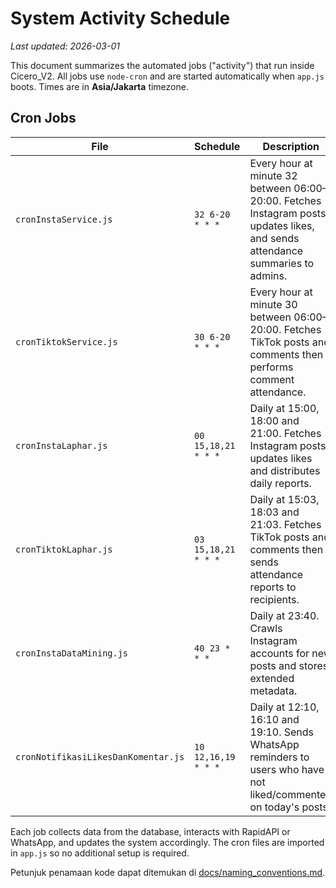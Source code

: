 # System Activity Schedule
*Last updated: 2026-03-01*

This document summarizes the automated jobs ("activity") that run inside Cicero_V2. All jobs use `node-cron` and are started automatically when `app.js` boots. Times are in **Asia/Jakarta** timezone.

## Cron Jobs

| File | Schedule | Description |
|------|----------|-------------|
| `cronInstaService.js` | `32 6-20 * * *` | Every hour at minute 32 between 06:00–20:00. Fetches Instagram posts, updates likes, and sends attendance summaries to admins. |
| `cronTiktokService.js` | `30 6-20 * * *` | Every hour at minute 30 between 06:00–20:00. Fetches TikTok posts and comments then performs comment attendance. |
| `cronInstaLaphar.js` | `00 15,18,21 * * *` | Daily at 15:00, 18:00 and 21:00. Fetches Instagram posts, updates likes and distributes daily reports. |
| `cronTiktokLaphar.js` | `03 15,18,21 * * *` | Daily at 15:03, 18:03 and 21:03. Fetches TikTok posts and comments then sends attendance reports to recipients. |
| `cronInstaDataMining.js` | `40 23 * * *` | Daily at 23:40. Crawls Instagram accounts for new posts and stores extended metadata. |
| `cronNotifikasiLikesDanKomentar.js` | `10 12,16,19 * * *` | Daily at 12:10, 16:10 and 19:10. Sends WhatsApp reminders to users who have not liked/commented on today's posts. |

Each job collects data from the database, interacts with RapidAPI or WhatsApp, and updates the system accordingly. The cron files are imported in `app.js` so no additional setup is required.


Petunjuk penamaan kode dapat ditemukan di [docs/naming_conventions.md](naming_conventions.md).
